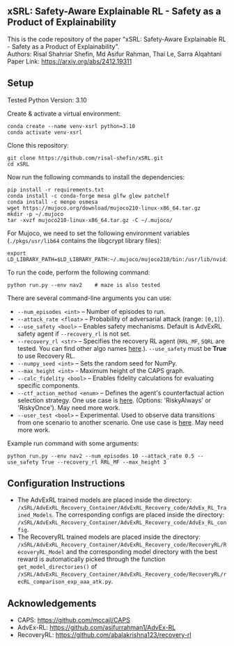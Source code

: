 ## xSRL: Safety-Aware Explainable RL - Safety as a Product of Explainability
This is the code repository of the paper "xSRL: Safety-Aware Explainable RL - Safety as a Product of Explainability".<br>
Authors: Risal Shahriar Shefin, Md Asifur Rahman, Thai Le, Sarra Alqahtani<br>
Paper Link: https://arxiv.org/abs/2412.19311

## Setup
Tested Python Version: 3.10

Create & activate a virtual environment:
```shell
conda create --name venv-xsrl python=3.10
conda activate venv-xsrl
```
Clone this repository:
```shell
git clone https://github.com/risal-shefin/xSRL.git
cd xSRL
```
Now run the following commands to install the dependencies:
```shell
pip install -r requirements.txt
conda install -c conda-forge mesa glfw glew patchelf
conda install -c menpo osmesa
wget https://mujoco.org/download/mujoco210-linux-x86_64.tar.gz
mkdir -p ~/.mujoco
tar -xvzf mujoco210-linux-x86_64.tar.gz -C ~/.mujoco/
```
For Mujoco, we need to set the following environment variables (`./pkgs/usr/lib64` contains the libgcrypt library files):
```shell
export LD_LIBRARY_PATH=$LD_LIBRARY_PATH:~/.mujoco/mujoco210/bin:/usr/lib/nvidia:$(pwd)/pkgs/usr/lib64
```
To run the code, perform the following command:
```shell
python run.py --env nav2    # maze is also tested
```
There are several command-line arguments you can use:
- `--num_episodes <int>` – Number of episodes to run.
- `--attack_rate <float>` – Probability of adversarial attack (range: `[0,1]`).
- `--use_safety <bool>` – Enables safety mechanisms. Default is AdvExRL safety agent if `--recovery_rl` is not set.
- `--recovery_rl <str>` – Specifies the recovery RL agent (`RRL_MF`, `SQRL` are tested. You can find other algo names [here](https://github.com/risal-shefin/xSRL/blob/6ddb6d044ae3f6ef5271288aaf4c8243c16dfbd4/AdvExRL_Recovery_Container/AdvExRL_Recovery_code/RecoveryRL/recRL_comparison_exp_aaa_atk.py#L372).). `--use_safety` must be **True** to use Recovery RL.
- `--numpy_seed <int>` – Sets the random seed for NumPy.
- `--max_height <int>` - Maximum height of the CAPS graph.
- `--calc_fidelity <bool>` – Enables fidelity calculations for evaluating specific components.
- `--ctf_action_method <enum>` – Defines the agent's counterfactual action selection strategy. One use case is [here](https://github.com/risal-shefin/xSRL/blob/6ddb6d044ae3f6ef5271288aaf4c8243c16dfbd4/AdvExRL_Recovery_Container/AdvExRL_Recovery_code/RecoveryRL/recRL_comparison_exp_aaa_atk.py#L84). (Options: 'RiskyAlways' or 'RiskyOnce'). May need more work.
- `--user_test <bool>` – Experimental. Used to observe data transitions from one scenario to another scenario. One use case is [here](https://github.com/risal-shefin/xSRL/blob/6ddb6d044ae3f6ef5271288aaf4c8243c16dfbd4/AdvExRL_Recovery_Container/AdvExRL_Recovery_code/test_nav_maze.py#L462). May need more work.

Example run command with some arguments:
```shell
python run.py --env nav2 --num_episodes 10 --attack_rate 0.5 --use_safety True --recovery_rl RRL_MF --max_height 3
```

## Configuration Instructions

- The AdvExRL trained models are placed inside the directory: `/xSRL/AdvExRL_Recovery_Container/AdvExRL_Recovery_code/AdvEx_RL_Trained_Models`. The corresponding configs are placed inside the directory: `/xSRL/AdvExRL_Recovery_Container/AdvExRL_Recovery_code/AdvEx_RL_config`.<br>
- The RecoveryRL trained models are placed inside the directory: `/xSRL/AdvExRL_Recovery_Container/AdvExRL_Recovery_code/RecoveryRL/RecoveryRL_Model` and the corresponding model directory with the best reward is automatically picked through the function `get_model_directories()` of `/xSRL/AdvExRL_Recovery_Container/AdvExRL_Recovery_code/RecoveryRL/recRL_comparison_exp_aaa_atk.py`.

## Acknowledgements
- CAPS: https://github.com/mccajl/CAPS
- AdvEx-RL: https://github.com/asifurrahman1/AdvEx-RL
- RecoveryRL: https://github.com/abalakrishna123/recovery-rl